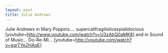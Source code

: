 ```yaml
---
layout: post
title: Julie Andrews
---
```


Julie Andrews in Mary Poppins.... supercalifragilisticexpialidocious [youtube=http://www.youtube.com/watch?v=U3zAbQ0aMK8] and in Sound of Music... Do-Re-Mi... [youtube=http://youtube.com/watch?v=ggrTYeZHAqE]
